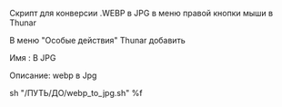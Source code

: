 Скрипт для конверсии .WEBP в JPG в меню правой кнопки мыши в Thunar

В меню "Особые действия" Thunar добавить

Имя : В JPG

Описание: webp в Jpg


sh "/ПУТЬ/ДО/webp_to_jpg.sh" %f
